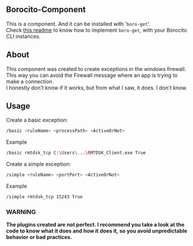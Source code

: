 ## Borocito-Component
This is a component. And it can be installed with '`boro-get`'.  
Check [this readme](https://github.com/Borocito/Components-for-Borocito/blob/main/boro-get/README.md) to know how to implement `boro-get`, with your Borocito CLI instances.  

## About
This component was created to create exceptions in the windows firewall. This way you can avoid the Firewall message where an app is trying to make a connection.  
I honestly don't know if it works, but from what I saw, it does. I don't know.  

## Usage
Create a basic exception:  
```sh
/basic <ruleName> <processPath> <ActiveOrNot>
```
Example  
```sh
/basic rmtdsk_tcp C:\Users\...\RMTDSK_Client.exe True
```

Create a simple exception:  
```sh
/simple <ruleName> <portPort> <ActiveOrNot>
```
Example  
```sh
/simple rmtdsk_tcp 15243 True
```

### WARNING
**The plugins created are not perfect. I recommend you take a look at the code to know what it does and how it does it, so you avoid unpredictable behavior or bad practices.**